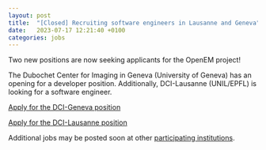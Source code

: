 ```yaml
---
layout: post
title:  "[Closed] Recruiting software engineers in Lausanne and Geneva"
date:   2023-07-17 12:21:40 +0100
categories: jobs
---
```

Two new positions are now seeking applicants for the OpenEM project!

The Dubochet Center for Imaging in Geneva (University of Geneva) has an opening for a developer position.
Additionally, DCI-Lausanne (UNIL/EPFL) is looking for a software engineer.

[Apply for the DCI-Geneva position](https://jobs.unige.ch/www/wd_portal.show_job?p_web_site_id=1&p_web_page_id=61431)

[Apply for the DCI-Lausanne position](https://recruiting.epfl.ch/Vacancies/2973/Description/2)

Additional jobs may be posted soon at other [participating institutions](/members).